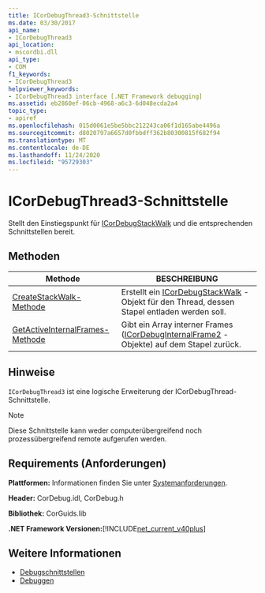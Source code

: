 ```yaml
---
title: ICorDebugThread3-Schnittstelle
ms.date: 03/30/2017
api_name:
- ICorDebugThread3
api_location:
- mscordbi.dll
api_type:
- COM
f1_keywords:
- ICorDebugThread3
helpviewer_keywords:
- ICorDebugThread3 interface [.NET Framework debugging]
ms.assetid: eb2860ef-06cb-4968-a6c3-6d048ecda2a4
topic_type:
- apiref
ms.openlocfilehash: 015d0061e5be5bbc212243ca06f1d165abe4496a
ms.sourcegitcommit: d8020797a6657d0fbbdff362b80300815f682f94
ms.translationtype: MT
ms.contentlocale: de-DE
ms.lasthandoff: 11/24/2020
ms.locfileid: "95729303"
---
```

# <a name="icordebugthread3-interface"></a>ICorDebugThread3-Schnittstelle

Stellt den Einstiegspunkt für [ICorDebugStackWalk](icordebugstackwalk-interface.md) und die entsprechenden Schnittstellen bereit.  
  
## <a name="methods"></a>Methoden  
  
|Methode|BESCHREIBUNG|  
|------------|-----------------|  
|[CreateStackWalk-Methode](icordebugthread3-createstackwalk-method.md)|Erstellt ein [ICorDebugStackWalk](icordebugstackwalk-interface.md) -Objekt für den Thread, dessen Stapel entladen werden soll.|  
|[GetActiveInternalFrames-Methode](icordebugthread3-getactiveinternalframes-method.md)|Gibt ein Array interner Frames ([ICorDebugInternalFrame2](icordebuginternalframe2-interface.md) -Objekte) auf dem Stapel zurück.|  
  
## <a name="remarks"></a>Hinweise  

 `ICorDebugThread3` ist eine logische Erweiterung der ICorDebugThread-Schnittstelle.  
  
> [!NOTE]
> Diese Schnittstelle kann weder computerübergreifend noch prozessübergreifend remote aufgerufen werden.  
  
## <a name="requirements"></a>Requirements (Anforderungen)  

 **Plattformen:** Informationen finden Sie unter [Systemanforderungen](../../get-started/system-requirements.md).  
  
 **Header:** CorDebug.idl, CorDebug.h  
  
 **Bibliothek:** CorGuids.lib  
  
 **.NET Framework Versionen:**[!INCLUDE[net_current_v40plus](../../../../includes/net-current-v40plus-md.md)]  
  
## <a name="see-also"></a>Weitere Informationen

- [Debugschnittstellen](debugging-interfaces.md)
- [Debuggen](index.md)
